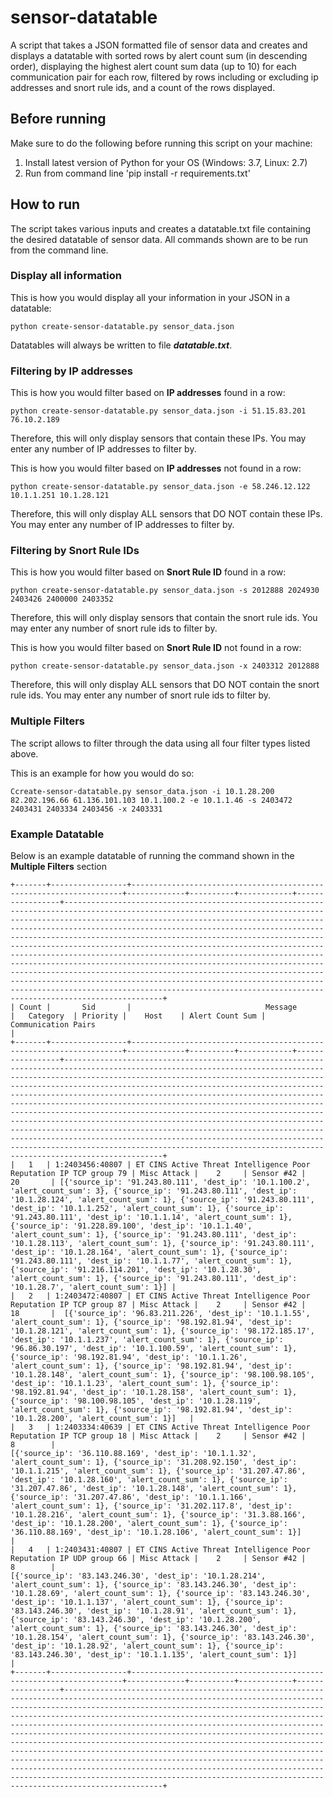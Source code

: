 # sensor-datatable
A script that takes a JSON formatted file of sensor data and creates and displays a datatable with sorted rows by alert count sum (in descending order), displaying the highest alert count sum data (up to 10) for each communication pair for each row, filtered by rows including or excluding ip addresses and snort rule ids, and a count of the rows displayed.

## Before running
Make sure to do the following before running this script on your machine:

1. Install latest version of Python for your OS (Windows: 3.7, Linux: 2.7)
2. Run from command line 'pip install -r requirements.txt'

## How to run
The script takes various inputs and creates a datatable.txt file containing the desired datatable of sensor data. All commands shown are to be run from the command line.

### Display all information
This is how you would display all your information in your JSON in a datatable:

	python create-sensor-datatable.py sensor_data.json

Datatables will always be written to file _**datatable.txt**_.

### Filtering by IP addresses
This is how you would filter based on **IP addresses** found in a row:

	python create-sensor-datatable.py sensor_data.json -i 51.15.83.201 76.10.2.189

Therefore, this will only display sensors that contain these IPs. You may enter any number of IP addresses to filter by.

This is how you would filter based on **IP addresses** not found in a row:

	python create-sensor-datatable.py sensor_data.json -e 58.246.12.122 10.1.1.251 10.1.28.121

Therefore, this will only display ALL sensors that DO NOT contain these IPs. You may enter any number of IP addresses to filter by.

### Filtering by Snort Rule IDs
This is how you would filter based on **Snort Rule ID** found in a row:

	python create-sensor-datatable.py sensor_data.json -s 2012888 2024930 2403426 2400000 2403352

Therefore, this will only display sensors that contain the snort rule ids. You may enter any number of snort rule ids to filter by.

This is how you would filter based on **Snort Rule ID** not found in a row:

	python create-sensor-datatable.py sensor_data.json -x 2403312 2012888

Therefore, this will only display ALL sensors that DO NOT contain the snort rule ids. You may enter any number of snort rule ids to filter by.

### Multiple Filters
The script allows to filter through the data using all four filter types listed above.

This is an example for how you would do so:

	Ccreate-sensor-datatable.py sensor_data.json -i 10.1.28.200 82.202.196.66 61.136.101.103 10.1.100.2 -e 10.1.1.46 -s 2403472 2403431 2403334 2403456 -x 2403331

### Example Datatable
Below is an example datatable of running the command shown in the **Multiple Filters** section

	+-------+-----------------+--------------------------------------------------------------------+-------------+----------+------------+-----------------+------------------------------------------------------------------------------------------------------------------------------------------------------------------------------------------------------------------------------------------------------------------------------------------------------------------------------------------------------------------------------------------------------------------------------------------------------------------------------------------------------------------------------------------------------------------------------------------------------------------------------------------------------------------------------------------------------------------------------------------------------------------------------------------------------------------------+
	| Count |       Sid       |                              Message                               |   Category  | Priority |    Host    | Alert Count Sum |                                                                                                                                                                                                                                                                                                                                                                                                  Communication Pairs                                                                                                                                                                                                                                                                                                                                                                                                   |
	+-------+-----------------+--------------------------------------------------------------------+-------------+----------+------------+-----------------+------------------------------------------------------------------------------------------------------------------------------------------------------------------------------------------------------------------------------------------------------------------------------------------------------------------------------------------------------------------------------------------------------------------------------------------------------------------------------------------------------------------------------------------------------------------------------------------------------------------------------------------------------------------------------------------------------------------------------------------------------------------------------------------------------------------------+
	|   1   | 1:2403456:40807 | ET CINS Active Threat Intelligence Poor Reputation IP TCP group 79 | Misc Attack |    2     | Sensor #42 |        20       | [{'source_ip': '91.243.80.111', 'dest_ip': '10.1.100.2', 'alert_count_sum': 3}, {'source_ip': '91.243.80.111', 'dest_ip': '10.1.28.124', 'alert_count_sum': 1}, {'source_ip': '91.243.80.111', 'dest_ip': '10.1.1.252', 'alert_count_sum': 1}, {'source_ip': '91.243.80.111', 'dest_ip': '10.1.1.14', 'alert_count_sum': 1}, {'source_ip': '91.228.89.100', 'dest_ip': '10.1.1.40', 'alert_count_sum': 1}, {'source_ip': '91.243.80.111', 'dest_ip': '10.1.28.113', 'alert_count_sum': 1}, {'source_ip': '91.243.80.111', 'dest_ip': '10.1.28.164', 'alert_count_sum': 1}, {'source_ip': '91.243.80.111', 'dest_ip': '10.1.1.77', 'alert_count_sum': 1}, {'source_ip': '91.216.114.201', 'dest_ip': '10.1.28.30', 'alert_count_sum': 1}, {'source_ip': '91.243.80.111', 'dest_ip': '10.1.28.7', 'alert_count_sum': 1}] |
	|   2   | 1:2403472:40807 | ET CINS Active Threat Intelligence Poor Reputation IP TCP group 87 | Misc Attack |    2     | Sensor #42 |        18       |  [{'source_ip': '96.83.211.226', 'dest_ip': '10.1.1.55', 'alert_count_sum': 1}, {'source_ip': '98.192.81.94', 'dest_ip': '10.1.28.121', 'alert_count_sum': 1}, {'source_ip': '98.172.185.17', 'dest_ip': '10.1.1.237', 'alert_count_sum': 1}, {'source_ip': '96.86.30.197', 'dest_ip': '10.1.100.59', 'alert_count_sum': 1}, {'source_ip': '98.192.81.94', 'dest_ip': '10.1.1.26', 'alert_count_sum': 1}, {'source_ip': '98.192.81.94', 'dest_ip': '10.1.28.148', 'alert_count_sum': 1}, {'source_ip': '98.100.98.105', 'dest_ip': '10.1.1.23', 'alert_count_sum': 1}, {'source_ip': '98.192.81.94', 'dest_ip': '10.1.28.158', 'alert_count_sum': 1}, {'source_ip': '98.100.98.105', 'dest_ip': '10.1.28.119', 'alert_count_sum': 1}, {'source_ip': '98.192.81.94', 'dest_ip': '10.1.28.200', 'alert_count_sum': 1}]   |
	|   3   | 1:2403334:40639 | ET CINS Active Threat Intelligence Poor Reputation IP TCP group 18 | Misc Attack |    2     | Sensor #42 |        8        |                                                                                 [{'source_ip': '36.110.88.169', 'dest_ip': '10.1.1.32', 'alert_count_sum': 1}, {'source_ip': '31.208.92.150', 'dest_ip': '10.1.1.215', 'alert_count_sum': 1}, {'source_ip': '31.207.47.86', 'dest_ip': '10.1.28.160', 'alert_count_sum': 1}, {'source_ip': '31.207.47.86', 'dest_ip': '10.1.28.148', 'alert_count_sum': 1}, {'source_ip': '31.207.47.86', 'dest_ip': '10.1.1.166', 'alert_count_sum': 1}, {'source_ip': '31.202.117.8', 'dest_ip': '10.1.28.216', 'alert_count_sum': 1}, {'source_ip': '31.3.88.166', 'dest_ip': '10.1.28.200', 'alert_count_sum': 1}, {'source_ip': '36.110.88.169', 'dest_ip': '10.1.28.106', 'alert_count_sum': 1}]                                                                                 |
	|   4   | 1:2403431:40807 | ET CINS Active Threat Intelligence Poor Reputation IP UDP group 66 | Misc Attack |    2     | Sensor #42 |        8        |                                                                              [{'source_ip': '83.143.246.30', 'dest_ip': '10.1.28.214', 'alert_count_sum': 1}, {'source_ip': '83.143.246.30', 'dest_ip': '10.1.28.69', 'alert_count_sum': 1}, {'source_ip': '83.143.246.30', 'dest_ip': '10.1.1.137', 'alert_count_sum': 1}, {'source_ip': '83.143.246.30', 'dest_ip': '10.1.28.91', 'alert_count_sum': 1}, {'source_ip': '83.143.246.30', 'dest_ip': '10.1.28.200', 'alert_count_sum': 1}, {'source_ip': '83.143.246.30', 'dest_ip': '10.1.28.154', 'alert_count_sum': 1}, {'source_ip': '83.143.246.30', 'dest_ip': '10.1.28.92', 'alert_count_sum': 1}, {'source_ip': '83.143.246.30', 'dest_ip': '10.1.1.135', 'alert_count_sum': 1}]                                                                               |
	+-------+-----------------+--------------------------------------------------------------------+-------------+----------+------------+-----------------+------------------------------------------------------------------------------------------------------------------------------------------------------------------------------------------------------------------------------------------------------------------------------------------------------------------------------------------------------------------------------------------------------------------------------------------------------------------------------------------------------------------------------------------------------------------------------------------------------------------------------------------------------------------------------------------------------------------------------------------------------------------------------------------------------------------------+